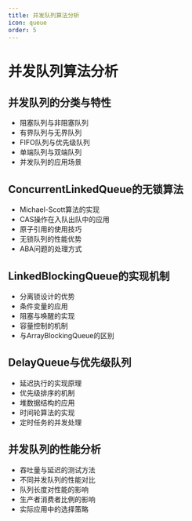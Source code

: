 ```yaml
---
title: 并发队列算法分析
icon: queue
order: 5
---
```


# 并发队列算法分析

## 并发队列的分类与特性

- 阻塞队列与非阻塞队列
- 有界队列与无界队列
- FIFO队列与优先级队列
- 单端队列与双端队列
- 并发队列的应用场景

## ConcurrentLinkedQueue的无锁算法

- Michael-Scott算法的实现
- CAS操作在入队出队中的应用
- 原子引用的使用技巧
- 无锁队列的性能优势
- ABA问题的处理方式

## LinkedBlockingQueue的实现机制

- 分离锁设计的优势
- 条件变量的应用
- 阻塞与唤醒的实现
- 容量控制的机制
- 与ArrayBlockingQueue的区别

## DelayQueue与优先级队列

- 延迟执行的实现原理
- 优先级排序的机制
- 堆数据结构的应用
- 时间轮算法的实现
- 定时任务的并发处理

## 并发队列的性能分析

- 吞吐量与延迟的测试方法
- 不同并发队列的性能对比
- 队列长度对性能的影响
- 生产者消费者比例的影响
- 实际应用中的选择策略
